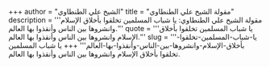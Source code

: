 +++
author = "الشيخ علي الطنطاوي"
title = "مقولة الشيخ علي الطنطاوي"
description = '''مقولة الشيخ علي الطنطاوي: يا شباب المسلمين تخلقوا بأخلاق الإسلام وانشروها بين الناس وأنقذوا بها العالم.'''
quote = '''يا شباب المسلمين تخلقوا بأخلاق الإسلام وانشروها بين الناس وأنقذوا بها العالم.'''
slug = '''يا-شباب-المسلمين-تخلقوا-بأخلاق-الإسلام-وانشروها-بين-الناس-وأنقذوا-بها-العالم'''
+++
يا شباب المسلمين تخلقوا بأخلاق الإسلام وانشروها بين الناس وأنقذوا بها العالم.
